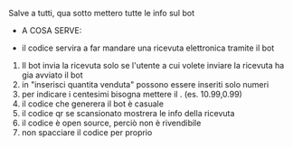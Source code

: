  Salve a tutti, qua sotto mettero tutte le info sul bot

- A COSA SERVE:

- il codice servira a far mandare una ricevuta elettronica tramite il bot


1. Il bot invia la ricevuta solo se l'utente a cui volete inviare la ricevuta ha gia avviato il bot 
2. in "inserisci quantita venduta" possono essere inseriti solo numeri
3. per indicare i centesimi bisogna mettere il . (es. 10.99,0.99)
4. il codice che generera il bot è casuale
5. il codice qr se scansionato mostrera le info della ricevuta
6. il codice è open source, perciò non è rivendibile 
7. non spacciare il codice per proprio
